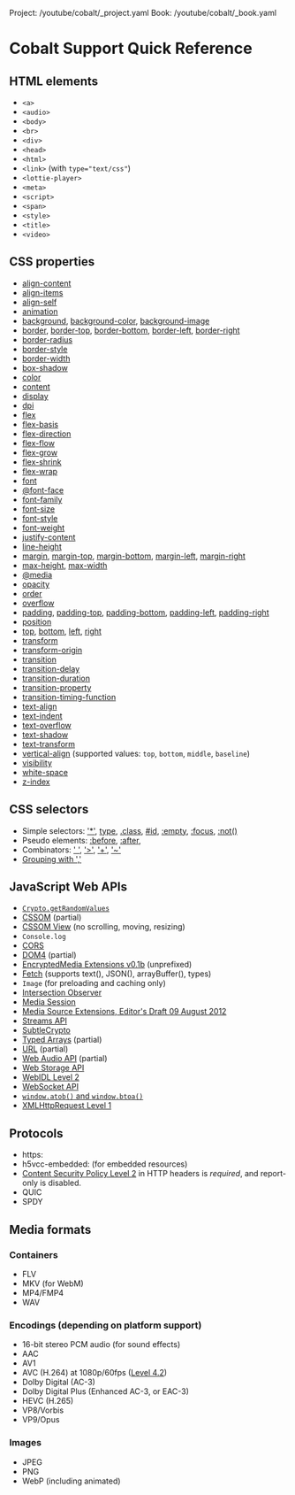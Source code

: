 Project: /youtube/cobalt/_project.yaml
Book: /youtube/cobalt/_book.yaml

# Cobalt Support Quick Reference

## HTML elements

*   `<a>`
*   `<audio>`
*   `<body>`
*   `<br>`
*   `<div>`
*   `<head>`
*   `<html>`
*   `<link>` (with `type="text/css"`)
*   `<lottie-player>`
*   `<meta>`
*   `<script>`
*   `<span>`
*   `<style>`
*   `<title>`
*   `<video>`

## CSS properties

*   [align-content](https://www.w3.org/TR/css-flexbox-1/#propdef-align-content)
*   [align-items](https://www.w3.org/TR/css-flexbox-1/#propdef-align-items)
*   [align-self](https://www.w3.org/TR/css-flexbox-1/#propdef-align-self)
*   [animation](
    https://www.w3.org/TR/css3-animations/#animation-shorthand-property)
*   [background](https://www.w3.org/TR/css3-background/#the-background),
    [background-color](
    https://www.w3.org/TR/css3-background/#the-background-color),
    [background-image](
    https://www.w3.org/TR/css3-background/#the-background-image)
*   [border](https://www.w3.org/TR/css3-background/#the-border-shorthands),
    [border-top](
    https://www.w3.org/TR/css3-background/#the-border-shorthands),
    [border-bottom](
    https://www.w3.org/TR/css3-background/#the-border-shorthands),
    [border-left](
    https://www.w3.org/TR/css3-background/#the-border-shorthands),
    [border-right](
    https://www.w3.org/TR/css3-background/#the-border-shorthands)
*   [border-radius](https://www.w3.org/TR/css3-background/#the-border-radius)
*   [border-style](https://www.w3.org/TR/css3-background/#the-border-style)
*   [border-width](https://www.w3.org/TR/css3-background/#the-border-width)
*   [box-shadow](https://www.w3.org/TR/css3-background/#the-box-shadow)
*   [color](https://www.w3.org/TR/css3-color/#foreground)
*   [content](https://www.w3.org/TR/CSS21/generate.html#content)
*   [display](https://www.w3.org/TR/CSS21/visuren.html#propdef-display)
*   [dpi](https://www.w3.org/TR/css-values-3/#resolution)
*   [flex](https://www.w3.org/TR/css-flexbox-1/#propdef-flex)
*   [flex-basis](https://www.w3.org/TR/css-flexbox-1/#propdef-flex-basis)
*   [flex-direction](
    https://www.w3.org/TR/css-flexbox-1/#flex-direction-property)
*   [flex-flow](https://www.w3.org/TR/css-flexbox-1/#flex-flow-property)
*   [flex-grow](https://www.w3.org/TR/css-flexbox-1/#propdef-flex-grow)
*   [flex-shrink](https://www.w3.org/TR/css-flexbox-1/#propdef-flex-shrink)
*   [flex-wrap](https://www.w3.org/TR/css-flexbox-1/#flex-wrap-property)
*   [font](https://www.w3.org/TR/css-fonts-3/#font-prop)
*   [@font-face](https://www.w3.org/TR/css-fonts-3/#font-face-rule)
*   [font-family](https://www.w3.org/TR/css-fonts-3/#propdef-font-family)
*   [font-size](https://www.w3.org/TR/css-fonts-3/#font-size-prop)
*   [font-style](https://www.w3.org/TR/css-fonts-3/#font-style-prop)
*   [font-weight](https://www.w3.org/TR/css-fonts-3/#font-weight-prop)
*   [justify-content](
    https://www.w3.org/TR/css-flexbox-1/#propdef-justify-content)
*   [line-height](https://www.w3.org/TR/CSS2/visudet.html#propdef-line-height)
*   [margin](https://www.w3.org/TR/CSS21/box.html#margin-properties),
    [margin-top](https://www.w3.org/TR/CSS21/box.html#margin-properties),
    [margin-bottom](https://www.w3.org/TR/CSS21/box.html#margin-properties),
    [margin-left](https://www.w3.org/TR/CSS21/box.html#margin-properties),
    [margin-right](https://www.w3.org/TR/CSS21/box.html#margin-properties)
*   [max-height](https://www.w3.org/TR/CSS2/visudet.html#min-max-heights),
    [max-width](https://www.w3.org/TR/CSS2/visudet.html#min-max-widths)
*   [@media](https://www.w3.org/TR/css3-mediaqueries/)
*   [opacity](https://www.w3.org/TR/css3-color/#transparency)
*   [order](https://www.w3.org/TR/css-flexbox-1/#order-property)
*   [overflow](https://www.w3.org/TR/CSS2/visufx.html#overflow)
*   [padding](https://www.w3.org/TR/CSS21/box.html#padding-properties),
    [padding-top](https://www.w3.org/TR/CSS21/box.html#padding-properties),
    [padding-bottom](https://www.w3.org/TR/CSS21/box.html#padding-properties),
    [padding-left](https://www.w3.org/TR/CSS21/box.html#padding-properties),
    [padding-right](https://www.w3.org/TR/CSS21/box.html#padding-properties)
*   [position](https://www.w3.org/TR/CSS21/visuren.html#propdef-position)
*   [top](https://www.w3.org/TR/CSS21/visuren.html#position-props),
    [bottom](https://www.w3.org/TR/CSS21/visuren.html#position-props),
    [left](https://www.w3.org/TR/CSS21/visuren.html#position-props),
    [right](https://www.w3.org/TR/CSS21/visuren.html#position-props)
*   [transform](https://www.w3.org/TR/css-transforms-1/#transform-property)
*   [transform-origin](
    https://www.w3.org/TR/css-transforms-1/#propdef-transform-origin)
*   [transition](
    https://www.w3.org/TR/css3-transitions/#transition-shorthand-property)
*   [transition-delay](
    https://www.w3.org/TR/css3-transitions/#transition-delay-property)
*   [transition-duration](
    https://www.w3.org/TR/css3-transitions/#transition-duration-property)
*   [transition-property](
    https://www.w3.org/TR/css3-transitions/#transition-property-property)
*   [transition-timing-function](
    https://www.w3.org/TR/css3-transitions/#transition-timing-function-property)
*   [text-align](https://www.w3.org/TR/css-text-3/#text-align)
*   [text-indent](https://www.w3.org/TR/css-text-3/#text-indent-property)
*   [text-overflow](https://www.w3.org/TR/css3-ui/#propdef-text-overflow)
*   [text-shadow](https://www.w3.org/TR/css-text-decor-3/#text-shadow-property)
*   [text-transform](https://www.w3.org/TR/css-text-3/#text-transform-property)
*   [vertical-align](
    https://www.w3.org/TR/CSS2/visudet.html#propdef-vertical-align)
    (supported values: `top`, `bottom`, `middle`, `baseline`)
*   [visibility](https://www.w3.org/TR/CSS21/visufx.html#visibility)
*   [white-space](https://www.w3.org/TR/css-text-3/#white-space-property)
*   [z-index](https://www.w3.org/TR/CSS21/visuren.html#propdef-z-index)

## CSS selectors

*   Simple selectors:
    ['*'](https://www.w3.org/TR/selectors4/#universal-selector),
    [type](https://www.w3.org/TR/selectors4/#type-selectors),
    [.class](https://www.w3.org/TR/selectors4/#class-html),
    [#id](https://www.w3.org/TR/selectors4/#id-selectors),
    [:empty](https://www.w3.org/TR/selectors4/#empty-pseudo),
    [:focus](https://www.w3.org/TR/selectors4/#focus-pseudo),
    [:not()](https://www.w3.org/TR/selectors4/#negation-pseudo)
*   Pseudo elements:
    [:before](https://www.w3.org/TR/selectors4/#pseudo-element),
    [:after](https://www.w3.org/TR/selectors4/#pseudo-element),
*   Combinators:
    [' '](https://www.w3.org/TR/selectors4/#descendant-combinators),
    ['>'](https://www.w3.org/TR/selectors4/#child-combinators),
    ['+'](https://www.w3.org/TR/selectors4/#adjacent-sibling-combinators),
    ['~'](https://www.w3.org/TR/selectors4/#general-sibling-combinators)
*   [Grouping with ','](https://www.w3.org/TR/selectors4/#grouping)

## JavaScript Web APIs

*   [`Crypto.getRandomValues`](
    https://www.w3.org/TR/WebCryptoAPI/#crypto-interface)
*   [CSSOM](
    http://www.w3.org/TR/cssom/) (partial)
*   [CSSOM View](https://www.w3.org/TR/cssom-view-1/)
    (no scrolling, moving, resizing)
*   `Console.log`
*   [CORS](https://www.w3.org/TR/2020/SPSD-cors-20200602/)
*   [DOM4](http://www.w3.org/TR/dom/) (partial)
*   [EncryptedMedia Extensions v0.1b](
    https://dvcs.w3.org/hg/html-media/raw-file/eme-v0.1b/encrypted-media/encrypted-media.html) (unprefixed)
*   [Fetch](
    https://www.w3.org/TR/cors/) (supports text(), JSON(), arrayBuffer(), types)
*   `Image` (for preloading and caching only)
*   [Intersection Observer](https://www.w3.org/TR/intersection-observer/)
*   [Media Session](https://www.w3.org/TR/mediasession/)
*   [Media Source Extensions, Editor's Draft 09 August 2012](
    https://rawgit.com/w3c/media-source/6747ed7a3206f646963d760100b0f37e2fc7e47e/media-source.html)
*   [Streams API](https://www.w3.org/TR/streams-api/)
*   [SubtleCrypto](https://www.w3.org/TR/WebCryptoAPI/#subtlecrypto-interface)
*   [Typed Arrays](
    https://www.khronos.org/registry/typedarray/specs/latest/) (partial)
*   [URL](https://url.spec.whatwg.org/#api) (partial)
*   [Web Audio API](https://www.w3.org/TR/webaudio/) (partial)
*   [Web Storage API](https://www.w3.org/TR/webstorage/)
*   [WebIDL Level 2](http://dev.w3.org/2006/webapi/WebIDL/)
*   [WebSocket API](https://www.w3.org/TR/websockets/)
*   [`window.atob()` and `window.btoa()`](
    https://html.spec.whatwg.org/multipage/webappapis.html#dom-windowbase64-btoa)
*   [XMLHttpRequest Level 1](http://www.w3.org/TR/XMLHttpRequest/)

## Protocols

*   https:
*   h5vcc-embedded: (for embedded resources)
*   [Content Security Policy Level 2](https://www.w3.org/TR/CSP2/)
    in HTTP headers is _required_, and report-only is disabled.
*   QUIC
*   SPDY

## Media formats

### Containers

*   FLV
*   MKV (for WebM)
*   MP4/FMP4
*   WAV

### Encodings (depending on platform support)

*   16-bit stereo PCM audio (for sound effects)
*   AAC
*   AV1
*   AVC (H.264) at 1080p/60fps ([Level
    4.2](https://en.wikipedia.org/wiki/H.264/MPEG-4_AVC#Levels))
*   Dolby Digital (AC-3)
*   Dolby Digital Plus (Enhanced AC-3, or EAC-3)
*   HEVC (H.265)
*   VP8/Vorbis
*   VP9/Opus

### Images

*   JPEG
*   PNG
*   WebP (including animated)
